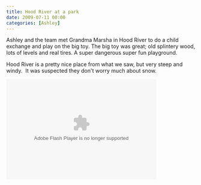 ```yaml
---
title: Hood River at a park
date: 2009-07-11 00:00
categories: [Ashley]
---
```

<p> Ashley and the team met Grandma Marsha in Hood River to do a child exchange and play on the big toy. The big toy was great; old splintery wood, lots of levels and real tires. A super dangerous super fun playground.</p>
<p>Hood River is a pretty nice place from what we saw, but very steep and windy.  It was suspected they don't worry much about snow.<br />
</p>
<p> <embed height="267" width="400" pluginspage="http://www.macromedia.com/go/getflashplayer" flashvars="host=picasaweb.google.com&amp;hl=en_US&amp;feat=flashalbum&amp;RGB=0x000000&amp;feed=http%3A%2F%2Fpicasaweb.google.com%2Fdata%2Ffeed%2Fapi%2Fuser%2Fwyseguys%2Falbumid%2F5361867335598655249%3Falt%3Drss%26kind%3Dphoto%26authkey%3DGv1sRgCMuSl6O--_r-sQE%26hl%3Den_US" src="http://picasaweb.google.com/s/c/bin/slideshow.swf" type="application/x-shockwave-flash" /></p>
